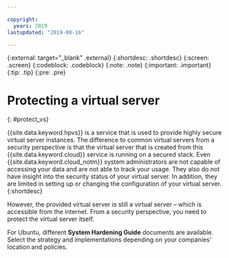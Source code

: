 ```yaml
---

copyright:
  years: 2019
lastupdated: "2019-08-16"

---
```


{:external: target="_blank" .external}
{:shortdesc: .shortdesc}
{:screen: .screen}
{:codeblock: .codeblock}
{:note: .note}
{:important: .important}
{:tip: .tip}
{:pre: .pre}

# Protecting a virtual server
{: #protect_vs}

{{site.data.keyword.hpvs}} is a service that is used to provide highly secure virtual server instances. The difference to common virtual servers from a security perspective is that the virtual server that is created from this {{site.data.keyword.cloud}} service is running on a secured stack. Even {{site.data.keyword.cloud_notm}} system administrators are not capable of accessing your data and are not able to track your usage. They also do not have insight into the security status of your virtual server. In addition, they are limited in setting up or changing the configuration of your virtual server.
{:shortdesc}


However, the provided virtual server is still a virtual server – which is accessible from the internet. From a security perspective, you need to protect the virtual server itself.


For Ubuntu, different **System Hardening Guide** documents are available. Select the strategy and implementations depending on your companies’ location and policies.
